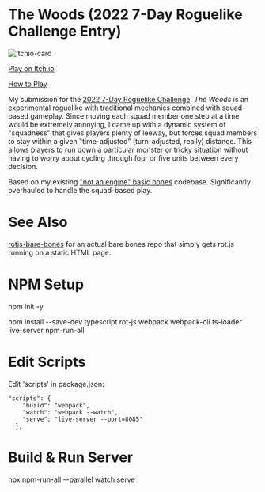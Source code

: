 # The Woods (2022 7-Day Roguelike Challenge Entry)

![itchio-card](https://github.com/user-attachments/assets/bb1c2ce3-6cea-43be-ab5c-e88b1a0fd130)

[Play on Itch.io](http://blog.heroicfisticuffs.com/the-woods-2022-7drl-entry/)

[How to Play](http://blog.heroicfisticuffs.com/the-woods-2022-7drl-entry/)

My submission for the [2022 7-Day Roguelike Challenge](https://itch.io/jam/7drl-challenge-2022). *The Woods* is an experimental roguelike with traditional mechanics combined with squad-based gameplay. Since moving each squad member one step at a time would be extremely annoying, I came up with a dynamic system of "squadness" that gives players plenty of leeway, but forces squad members to stay within a given "time-adjusted" (turn-adjusted, really) distance. This allows players to run down a particular monster or tricky situation without having to worry about cycling through four or five units between every decision.

Based on my existing ["not an engine" basic bones](https://github.com/twpage/rotjs-basic-bones) codebase. Significantly overhauled to handle the squad-based play.


# See Also

[rotjs-bare-bones](https://github.com/twpage/rotjs-bare-bones) for an actual bare bones repo that simply gets rot.js running on a static HTML page.

# NPM Setup

npm init -y

npm install --save-dev typescript rot-js webpack webpack-cli ts-loader live-server npm-run-all

# Edit Scripts

Edit 'scripts' in package.json:

```
"scripts": {
    "build": "webpack",
    "watch": "webpack --watch",
    "serve": "live-server --port=8085"
  },
```

# Build & Run Server

npx npm-run-all --parallel watch serve
